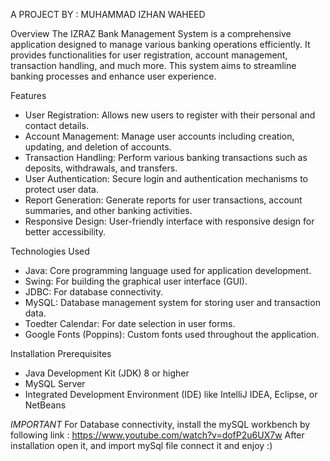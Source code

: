 A PROJECT BY : MUHAMMAD IZHAN WAHEED

Overview
The IZRAZ Bank Management System is a comprehensive application designed to manage various banking operations efficiently. 
It provides functionalities for user registration, account management, transaction handling, and much more. 
This system aims to streamline banking processes and enhance user experience.

Features 

 - User Registration: Allows new users to register with their personal and contact details.
 - Account Management: Manage user accounts including creation, updating, and deletion of accounts.
 - Transaction Handling: Perform various banking transactions such as deposits, withdrawals, and transfers.
 - User Authentication: Secure login and authentication mechanisms to protect user data.
 - Report Generation: Generate reports for user transactions, account summaries, and other banking activities.
 - Responsive Design: User-friendly interface with responsive design for better accessibility.

Technologies Used
 - Java: Core programming language used for application development.
 - Swing: For building the graphical user interface (GUI).
 - JDBC: For database connectivity.
 - MySQL: Database management system for storing user and transaction data.
 - Toedter Calendar: For date selection in user forms.
 - Google Fonts (Poppins): Custom fonts used throughout the application.

Installation
Prerequisites
 
 - Java Development Kit (JDK) 8 or higher
 - MySQL Server
 - Integrated Development Environment (IDE) like IntelliJ IDEA, Eclipse, or NetBeans

*IMPORTANT*
For Database connectivity, install the mySQL workbench by following link : https://www.youtube.com/watch?v=dofP2u6UX7w
After installation open it, and import mySql file connect it and enjoy :)
